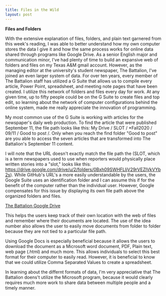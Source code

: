 ```yaml
---
title: Files in the Wild
layout: post
---
```

**Files and Folders**

With the extensive explanation of files, folders, and plain text garnered from this week's reading, I was able to better understand how my own computer stores the data I give it and how the same process works for online data shared through programs like Google Drive. As a senior English major and communication minor, I've had plenty of time to build an expansive web of folders and files on my Texas A&M gmail account. However, as the managing editor at the university's student newspaper, The Battalion, I've joined an even larger system of data. For over ten years, every member of The Battalion staff has utilized a G Suite that allows us to compile every article, Power Point, spreadsheet, and meeting note pages that have been created. I utilize this network of folders and files every day for work. At any given time, up to fifty people could be on the G Suite to create files and top edit, so learning about the network of computer configurations behind the online system, made me really appreciate the innovation of programming.

My most common use of the G Suite is working with articles for the newspaper's daily web production. To find the article that were published September 11, the file path looks like this: My Drive / SLOT / *Fall2020 / 09/11 / Good to post /. Only when you reach the find folder "Good to post" are you able to access the seven articles that are transformed into The Battalion's September 11 content. 

I will note that the URL doesn't exactly match the file path the (SLOT, which is a term newspapers used to use when reporters would physically place written stories into a "slot," looks like this: https://drive.google.com/drive/u/2/folders/0Bxh09SWHFLIjV29rVEZlVkVYb2s). While GitHub's URL's a more easily understandable by the users, the Google Suite uses an identification folder and I can assume this if for the benefit of the computer rather than the individual user. However, Google compensates for this issue by displaying its own file path above the organized folders and files. 

[The Battalion Google Drive](https://github.com/Camrynbl/camrynbl.github.io/blob/master/_posts/2020-09-11.png)

This helps the users keep track of their own location with the web of files and remember where their documents are located. The use of the idea number also allows the user to easily move documents from folder to folder because they are not tied to a particular file path.  

Using Google Docs is especially beneficial because it allows the users to download the document as a Microsoft word document, PDF, Plain text, web page (.html) and much more. This allows individuals to select this best format for their computer to easily read. However, it is beneficial to know that we could utilize Comma Separated Values to create a spreadsheet.

In learning about the differnt formats of data, I'm very appreciative that The Battalion doens't utilize the Microsoft program, because it would clearly requires much more work to share data between multiple people and a timely manner. 
